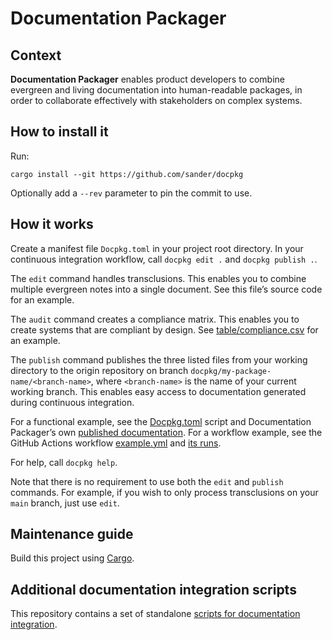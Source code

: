 # Documentation Packager

## Context

<!-- Start transclusion: notes/evergreen/Documentation Packager.md -->
**Documentation Packager** enables product developers to combine evergreen and living documentation into human-readable packages, in order to collaborate effectively with stakeholders on complex systems.
<!-- End transclusion -->

## How to install it

<!-- Start transclusion: notes/evergreen/How to install?.md -->
Run:

```
cargo install --git https://github.com/sander/docpkg
```

Optionally add a `--rev` parameter to pin the commit to use.
<!-- End transclusion -->

## How it works

<!-- Start transclusion: notes/evergreen/How to use?.md -->
Create a manifest file `Docpkg.toml` in your project root directory. In your continuous integration workflow, call `docpkg edit .` and `docpkg publish .`.

The `edit` command handles transclusions. This enables you to combine multiple evergreen notes into a single document. See this file’s source code for an example.

The `audit` command creates a compliance matrix. This enables you to create systems that are compliant by design. See [table/compliance.csv](table/compliance.csv) for an example.

The `publish` command publishes the three listed files from your working directory to the origin repository on branch `docpkg/my-package-name/<branch-name>`, where `<branch-name>` is the name of your current working branch. This enables easy access to documentation generated during continuous integration.

For a functional example, see the [Docpkg.toml](https://github.com/sander/docpkg/blob/main/Docpkg.toml) script and Documentation Packager’s own [published documentation](https://github.com/sander/docpkg/blob/docpkg/docpkg/main/README.md#readme). For a workflow example, see the GitHub Actions workflow [example.yml](https://github.com/sander/docpkg/blob/main/.github/workflows/example.yml) and [its runs](https://github.com/sander/docpkg/actions/workflows/example.yml).

For help, call `docpkg help`.

Note that there is no requirement to use both the `edit` and `publish` commands. For example, if you wish to only process transclusions on your `main` branch, just use `edit`.
<!-- End transclusion -->

## Maintenance guide

<!-- Start transclusion: notes/evergreen/How to maintain?.md -->
Build this project using [Cargo](https://doc.rust-lang.org/cargo/).
<!-- End transclusion -->

## Additional documentation integration scripts

This repository contains a set of standalone [scripts for documentation integration](scripts/README.md).
